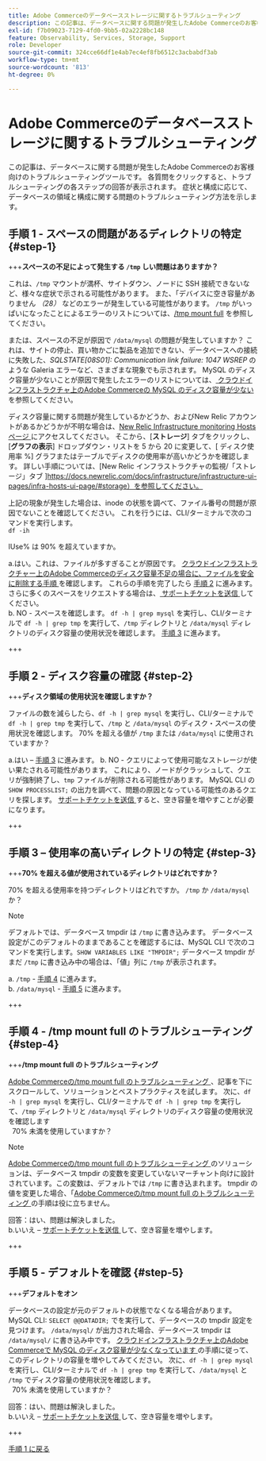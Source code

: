 ```yaml
---
title: Adobe Commerceのデータベースストレージに関するトラブルシューティング
description: この記事は、データベースに関する問題が発生したAdobe Commerceのお客様向けのトラブルシューティングツールです。 各質問をクリックすると、トラブルシューティングの各ステップの回答が表示されます。 症状と構成に応じて、データベースの領域と構成に関する問題のトラブルシューティング方法を示します。
exl-id: f7b09023-7129-4fd0-9bb5-02a2228bc148
feature: Observability, Services, Storage, Support
role: Developer
source-git-commit: 324cce66df1e4ab7ec4ef8fb6512c3acbabdf3ab
workflow-type: tm+mt
source-wordcount: '813'
ht-degree: 0%

---
```


# Adobe Commerceのデータベースストレージに関するトラブルシューティング

この記事は、データベースに関する問題が発生したAdobe Commerceのお客様向けのトラブルシューティングツールです。 各質問をクリックすると、トラブルシューティングの各ステップの回答が表示されます。 症状と構成に応じて、データベースの領域と構成に関する問題のトラブルシューティング方法を示します。

## 手順 1 - スペースの問題があるディレクトリの特定 {#step-1}

+++**スペースの不足によって発生する `/tmp` しい問題はありますか？**

これは、`/tmp` マウントが満杯、サイトダウン、ノードに SSH 接続できないなど、様々な症状で示される可能性があります。 また、「デバイスに空き容量がありません _（28）_ などのエラーが発生している可能性があります。 `/tmp` がいっぱいになったことによるエラーのリストについては、[/tmp mount full](/help/troubleshooting/miscellaneous/tmp-mount-full.md) を参照してください。

または、スペースの不足が原因で `/data/mysql` の問題が発生していますか？ これは、サイトの停止、買い物かごに製品を追加できない、データベースへの接続に失敗した、_SQLSTATE\[08S01\]: Communication link failure: 1047 WSREP_ のような Galeria エラーなど、さまざまな現象でも示されます。 MySQL のディスク容量が少ないことが原因で発生したエラーのリストについては、[ クラウドインフラストラクチャ上のAdobe Commerceの MySQL のディスク容量が少ない ](/help/troubleshooting/database/mysql-disk-space-is-low-on-magento-commerce-cloud.md) を参照してください。

ディスク容量に関する問題が発生しているかどうか、およびNew Relic アカウントがあるかどうかが不明な場合は、[New Relic Infrastructure monitoring Hosts ページ ](https://docs.newrelic.com/docs/infrastructure/infrastructure-ui-pages/infra-hosts-ui-page/) にアクセスしてください。 そこから、[**ストレージ**] タブをクリックし、[**グラフの表示**] ドロップダウン・リストを 5 から 20 に変更して、[ ディスク使用率 %] グラフまたはテーブルでディスクの使用率が高いかどうかを確認します。 詳しい手順については、[New Relic インフラストラクチャの監視/「ストレージ」タブ ]https://docs.newrelic.com/docs/infrastructure/infrastructure-ui-pages/infra-hosts-ui-page/#storage）を参照してください。

上記の現象が発生した場合は、inode の状態を調べて、ファイル番号の問題が原因でないことを確認してください。 これを行うには、CLI/ターミナルで次のコマンドを実行します。\
`df -ih`

IUse% は 90% を超えていますか。

a.はい。これは、ファイルが多すぎることが原因です。 [ クラウドインフラストラクチャー上のAdobe Commerceのディスク容量不足の場合に、ファイルを安全に削除する手順 ](/help/troubleshooting/miscellaneous/safely-delete-files-when-out-of-disk-space-adobe-commerce-on-our-cloud-architecture.md) を確認します。 これらの手順を完了したら [ 手順 2](#step-2) に進みます。 さらに多くのスペースをリクエストする場合は、[ サポートチケットを送信 ](/help/help-center-guide/help-center/magento-help-center-user-guide.md#submit-ticket) してください。\
b. NO - スペースを確認します。 `df -h | grep mysql` を実行し、CLI/ターミナルで `df -h | grep tmp` を実行して、`/tmp` ディレクトリと `/data/mysql` ディレクトリのディスク容量の使用状況を確認します。 [ 手順 3](#step-3) に進みます。

+++

## 手順 2 - ディスク容量の確認 {#step-2}

+++**ディスク領域の使用状況を確認しますか？**

ファイルの数を減らしたら、`df -h | grep mysql` を実行し、CLI/ターミナルで `df -h | grep tmp` を実行して、`/tmp` と `/data/mysql` のディスク・スペースの使用状況を確認します。 70% を超える値が `/tmp` または `/data/mysql` に使用されていますか？

a.はい – [ 手順 3](#step-3) に進みます。
b. NO - クエリによって使用可能なストレージが使い果たされる可能性があります。 これにより、ノードがクラッシュして、クエリが強制終了し、`tmp` ファイルが削除される可能性があります。 MySQL CLI の `SHOW PROCESSLIST;` の出力を調べて、問題の原因となっている可能性のあるクエリを探します。 [ サポートチケットを送信 ](/help/help-center-guide/help-center/magento-help-center-user-guide.md#submit-ticket) すると、空き容量を増やすことが必要になります。

+++

## 手順 3 – 使用率の高いディレクトリの特定 {#step-3}

+++**70% を超える値が使用されているディレクトリはどれですか？**

70% を超える使用率を持つディレクトリはどれですか。 `/tmp` か `/data/mysql` か？

>[!NOTE]
>
>デフォルトでは、データベース tmpdir は `/tmp` に書き込みます。 データベース設定がこのデフォルトのままであることを確認するには、MySQL CLI で次のコマンドを実行します。`SHOW VARIABLES LIKE "TMPDIR";` データベース tmpdir がまだ `/tmp` に書き込み中の場合は、「値」列に `/tmp` が表示されます。

a. `/tmp` - [ 手順 4](#step-4) に進みます。 \
b. `/data/mysql` - [ 手順 5](#step-5) に進みます。

+++

## 手順 4 - /tmp mount full のトラブルシューティング {#step-4}

+++**/tmp mount full のトラブルシューティング**

[Adobe Commerceの/tmp mount full のトラブルシューティング ](/help/troubleshooting/miscellaneous/tmp-mount-full.md)、記事を下にスクロールして、ソリューションとベストプラクティスを試します。 次に、`df -h | grep mysql` を実行し、CLI/ターミナルで `df -h | grep tmp` を実行して、`/tmp` ディレクトリと `/data/mysql` ディレクトリのディスク容量の使用状況を確認します\
  70% 未満を使用していますか？

>[!NOTE]
>
>[Adobe Commerceの/tmp mount full のトラブルシューティング ](/help/troubleshooting/miscellaneous/tmp-mount-full.md) のソリューションは、データベース tmpdir の変数を変更していないマーチャント向けに設計されています。この変数は、デフォルトでは `/tmp` に書き込まれます。 tmpdir の値を変更した場合、「[Adobe Commerceの/tmp mount full のトラブルシューティング ](/help/troubleshooting/miscellaneous/tmp-mount-full.md) の手順は役に立ちません。

回答：はい、問題は解決しました。 \
b.いいえ – [ サポートチケットを送信 ](/help/help-center-guide/help-center/magento-help-center-user-guide.md#submit-ticket) して、空き容量を増やします。

+++

## 手順 5 - デフォルトを確認 {#step-5}

+++**デフォルトをオン**

データベースの設定が元のデフォルトの状態でなくなる場合があります。 MySQL CLI: `SELECT @@DATADIR;` でを実行して、データベースの tmpdir 設定を見つけます。 `/data/mysql/` が出力された場合、データベース tmpdir は `/data/mysql/` に書き込み中です。 [ クラウドインフラストラクチャ上のAdobe Commerceで MySQL のディスク容量が少なくなっています ](/help/troubleshooting/database/mysql-disk-space-is-low-on-magento-commerce-cloud.md) の手順に従って、このディレクトリの容量を増やしてみてください。 次に、`df -h | grep mysql` を実行し、CLI/ターミナルで `df -h | grep tmp` を実行して、`/data/mysql` と `/tmp` でディスク容量の使用状況を確認します。\
  70% 未満を使用していますか？

回答：はい、問題は解決しました。 \
b.いいえ – [ サポートチケットを送信 ](/help/help-center-guide/help-center/magento-help-center-user-guide.md#submit-ticket) して、空き容量を増やします。

+++

[ 手順 1 に戻る ](#step-1)
